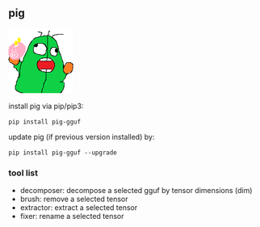 ## pig
[<img src="https://raw.githubusercontent.com/gguf-org/pig/master/pig.gif" width="128" height="128">](https://github.com/gguf-org/pig)

install pig via pip/pip3:
```
pip install pig-gguf
```

update pig (if previous version installed) by:
```
pip install pig-gguf --upgrade
```

### tool list
- decomposer: decompose a selected gguf by tensor dimensions (dim)
- brush: remove a selected tensor
- extractor: extract a selected tensor
- fixer:  rename a selected tensor